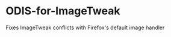 ODIS-for-ImageTweak
===================

Fixes ImageTweak conflicts with Firefox's default image handler
